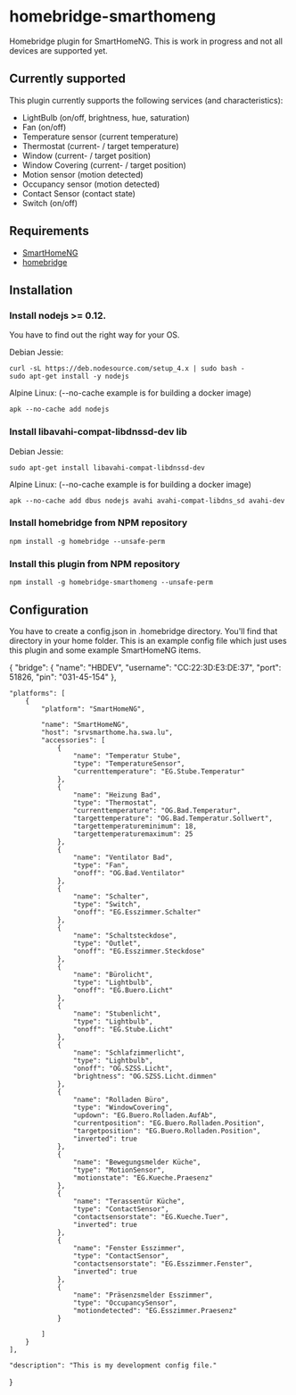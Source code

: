 # homebridge-smarthomeng
Homebridge plugin for SmartHomeNG. This is work in progress and not all devices are supported yet.

## Currently supported
This plugin currently supports the following services (and characteristics):

* LightBulb (on/off, brightness, hue, saturation)
* Fan (on/off)
* Temperature sensor (current temperature)
* Thermostat (current- / target temperature)
* Window (current- / target position)
* Window Covering (current- / target position)
* Motion sensor (motion detected)
* Occupancy sensor (motion detected)
* Contact Sensor (contact state)
* Switch (on/off)

## Requirements
* [SmartHomeNG](https://github.com/smarthomeNG/smarthome)
* [homebridge](https://www.npmjs.com/package/homebridge)

## Installation
### Install nodejs >= 0.12.
You have to find out the right way for your OS. 


Debian Jessie:

	curl -sL https://deb.nodesource.com/setup_4.x | sudo bash -
	sudo apt-get install -y nodejs

Alpine Linux: (--no-cache example is for building a docker image)

	apk --no-cache add nodejs

### Install libavahi-compat-libdnssd-dev lib
Debian Jessie:

	sudo apt-get install libavahi-compat-libdnssd-dev

Alpine Linux: (--no-cache example is for building a docker image)

	apk --no-cache add dbus nodejs avahi avahi-compat-libdns_sd avahi-dev

### Install homebridge from NPM repository

	npm install -g homebridge --unsafe-perm


### Install this plugin from NPM repository

	npm install -g homebridge-smarthomeng --unsafe-perm


## Configuration
You have to create a config.json in .homebridge directory. You'll find that directory in your home folder. This is an example config file which just uses this plugin and some example SmartHomeNG items.

{
    "bridge": {
        "name": "HBDEV",
        "username": "CC:22:3D:E3:DE:37",
        "port": 51826,
        "pin": "031-45-154"
    },

    "platforms": [
        {
            "platform": "SmartHomeNG",
             
            "name": "SmartHomeNG",
            "host": "srvsmarthome.ha.swa.lu",
            "accessories": [
                {
                    "name": "Temperatur Stube",
                    "type": "TemperatureSensor",
                    "currenttemperature": "EG.Stube.Temperatur"
                },
                {
                    "name": "Heizung Bad",
                    "type": "Thermostat",
                    "currenttemperature": "OG.Bad.Temperatur",
                    "targettemperature": "OG.Bad.Temperatur.Sollwert",
                    "targettemperatureminimum": 18,
                    "targettemperaturemaximum": 25
                },                
                {
                    "name": "Ventilator Bad",
                    "type": "Fan",
                    "onoff": "OG.Bad.Ventilator"
                },
                {
                    "name": "Schalter",
                    "type": "Switch",
                    "onoff": "EG.Esszimmer.Schalter"
                },
                {
                    "name": "Schaltsteckdose",
                    "type": "Outlet",
                    "onoff": "EG.Esszimmer.Steckdose"
                },
                {
                    "name": "Bürolicht",
                    "type": "Lightbulb",
                    "onoff": "EG.Buero.Licht"
                },
                {
                    "name": "Stubenlicht",
                    "type": "Lightbulb",
                    "onoff": "EG.Stube.Licht"
                },
                {
                    "name": "Schlafzimmerlicht",
                    "type": "Lightbulb",
                    "onoff": "OG.SZSS.Licht",
                    "brightness": "OG.SZSS.Licht.dimmen"
                },
                {
                    "name": "Rolladen Büro",
                    "type": "WindowCovering",
                    "updown": "EG.Buero.Rolladen.AufAb",
                    "currentposition": "EG.Buero.Rolladen.Position",
                    "targetposition": "EG.Buero.Rolladen.Position",
                    "inverted": true
                },
                {
                    "name": "Bewegungsmelder Küche",
                    "type": "MotionSensor",
                    "motionstate": "EG.Kueche.Praesenz"
                },
                {
                    "name": "Terassentür Küche",
                    "type": "ContactSensor",
                    "contactsensorstate": "EG.Kueche.Tuer",
                    "inverted": true
                },
                {
                    "name": "Fenster Esszimmer",
                    "type": "ContactSensor",
                    "contactsensorstate": "EG.Esszimmer.Fenster",
                    "inverted": true
                },
                {
                    "name": "Präsenzsmelder Esszimmer",
                    "type": "OccupancySensor",
                    "motiondetected": "EG.Esszimmer.Praesenz"
                }

            ]
        }
    ],

    "description": "This is my development config file."

}

